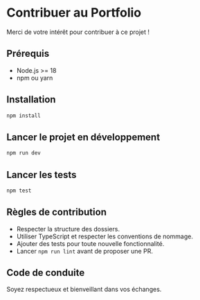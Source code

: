 # Contribuer au Portfolio

Merci de votre intérêt pour contribuer à ce projet !

## Prérequis

- Node.js >= 18
- npm ou yarn

## Installation

```bash
npm install
```

## Lancer le projet en développement

```bash
npm run dev
```

## Lancer les tests

```bash
npm test
```

## Règles de contribution

- Respecter la structure des dossiers.
- Utiliser TypeScript et respecter les conventions de nommage.
- Ajouter des tests pour toute nouvelle fonctionnalité.
- Lancer `npm run lint` avant de proposer une PR.

## Code de conduite

Soyez respectueux et bienveillant dans vos échanges.
